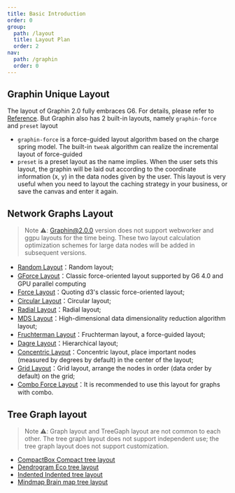 ```yaml
---
title: Basic Introduction
order: 0
group:
  path: /layout
  title: Layout Plan
  order: 2
nav:
  path: /graphin
  order: 0
---
```


## Graphin Unique Layout

The layout of Graphin 2.0 fully embraces G6. For details, please refer to [Reference](https://g6.antv.vision/zh/docs/api/graphLayout/guide). But Graphin also has 2 built-in layouts, namely `graphin-force` and `preset` layout

- `graphin-force` is a force-guided layout algorithm based on the charge spring model. The built-in `tweak` algorithm can realize the incremental layout of force-guided
- `preset` is a preset layout as the name implies. When the user sets this layout, the graphin will be laid out according to the coordinate information (x, y) in the data nodes given by the user. This layout is very useful when you need to layout the caching strategy in your business, or save the canvas and enter it again.

## Network Graphs Layout

> Note ⚠️: Graphin@2.0.0 version does not support webworker and ggpu layouts for the time being. These two layout calculation optimization schemes for large data nodes will be added in subsequent versions.

- [Random Layout](/https://g6.antv.vision/zh/docs/api/graphLayout/random)：Random layout;
- [GForce Layout](/https://g6.antv.vision/zh/docs/api/graphLayout/gforce)：Classic force-oriented layout supported by G6 4.0 and GPU parallel computing
- [Force Layout](https://g6.antv.vision/zh/docs/api/graphLayout/force)：Quoting d3's classic force-oriented layout;
- [Circular Layout](https://g6.antv.vision/zh/docs/api/graphLayout/circular)：Circular layout;
- [Radial Layout](https://g6.antv.vision/zh/docs/api/graphLayout/radial)：Radial layout;
- [MDS Layout](https://g6.antv.vision/zh/docs/api/graphLayout/mds)：High-dimensional data dimensionality reduction algorithm layout;
- [Fruchterman Layout](https://g6.antv.vision/zh/docs/api/graphLayout/fruchterman)：Fruchterman layout, a force-guided layout;
- [Dagre Layout](https://g6.antv.vision/zh/docs/api/graphLayout/dagre)：Hierarchical layout;
- [Concentric Layout](https://g6.antv.vision/zh/docs/api/graphLayout/concentric)：Concentric layout, place important nodes (measured by degrees by default) in the center of the layout;
- [Grid Layout](https://g6.antv.vision/zh/docs/api/graphLayout/grid)：Grid layout, arrange the nodes in order (data order by default) on the grid;
- [Combo Force Layout](https://g6.antv.vision/zh/docs/api/graphLayout/combo-force)：It is recommended to use this layout for graphs with combo.

## Tree Graph layout

> Note ⚠️: Graph layout and TreeGaph layout are not common to each other. The tree graph layout does not support independent use; the tree graph layout does not support customization.

- [CompactBox Compact tree layout](https://g6.antv.vision/zh/docs/api/treeGraphLayout/compactBox)
- [Dendrogram Eco tree layout](https://g6.antv.vision/zh/docs/api/treeGraphLayout/dendrogram)
- [Indented Indented tree layout](https://g6.antv.vision/zh/docs/api/treeGraphLayout/indented)
- [Mindmap Brain map tree layout](https://g6.antv.vision/zh/docs/api/treeGraphLayout/mindmap)
